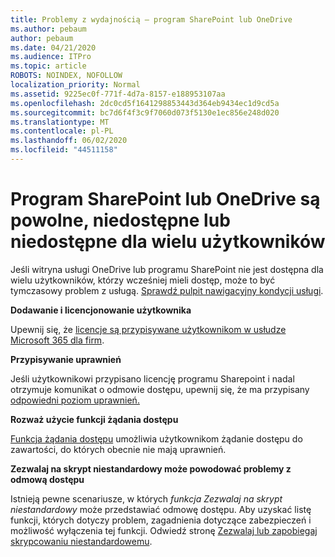```yaml
---
title: Problemy z wydajnością — program SharePoint lub OneDrive
ms.author: pebaum
author: pebaum
ms.date: 04/21/2020
ms.audience: ITPro
ms.topic: article
ROBOTS: NOINDEX, NOFOLLOW
localization_priority: Normal
ms.assetid: 9225ec0f-771f-4d7a-8157-e188953107aa
ms.openlocfilehash: 2dc0cd5f1641298853443d364eb9434ec1d9cd5a
ms.sourcegitcommit: bc7d6f4f3c9f7060d073f5130e1ec856e248d020
ms.translationtype: MT
ms.contentlocale: pl-PL
ms.lasthandoff: 06/02/2020
ms.locfileid: "44511158"
---
```

# <a name="sharepoint-or-onedrive-slow-inaccessible-or-unavailable-for-multiple-users"></a>Program SharePoint lub OneDrive są powolne, niedostępne lub niedostępne dla wielu użytkowników

Jeśli witryna usługi OneDrive lub programu SharePoint nie jest dostępna dla wielu użytkowników, którzy wcześniej mieli dostęp, może to być tymczasowy problem z usługą. [Sprawdź pulpit nawigacyjny kondycji usługi](https://portal.office.com/adminportal/home#/servicehealth).

**Dodawanie i licencjonowanie użytkownika**

Upewnij się, że [licencje są przypisywane użytkownikom w usłudze Microsoft 365 dla firm](https://docs.microsoft.com/microsoft-365/admin/add-users/add-users).


**Przypisywanie uprawnień**

Jeśli użytkownikowi przypisano licencję programu Sharepoint i nadal otrzymuje komunikat o odmowie dostępu, upewnij się, że ma przypisany [odpowiedni poziom uprawnień.](https://docs.microsoft.com/sharepoint/understanding-permission-levels)

**Rozważ użycie funkcji żądania dostępu**

[Funkcja żądania dostępu](https://support.office.com/article/Set-up-and-manage-access-requests-94B26E0B-2822-49D4-929A-8455698654B3) umożliwia użytkownikom żądanie dostępu do zawartości, do których obecnie nie mają uprawnień.

**Zezwalaj na skrypt niestandardowy może powodować problemy z odmową dostępu**

Istnieją pewne scenariusze, w których *funkcja Zezwalaj na skrypt niestandardowy* może przedstawiać odmowę dostępu. Aby uzyskać listę funkcji, których dotyczy problem, zagadnienia dotyczące zabezpieczeń i możliwość wyłączenia tej funkcji. Odwiedź stronę [Zezwalaj lub zapobiegaj skrypcowaniu niestandardowemu](https://docs.microsoft.com/sharepoint/allow-or-prevent-custom-script).


